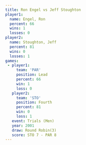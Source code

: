 ```yaml
---
title: Ron Engel vs Jeff Stoughton
player1:               
  name: Engel, Ron     
  percent: 66          
  wins: 1              
  losses: 0            
player2:               
  name: Stoughton, Jeff
  percent: 81          
  wins: 0              
  losses: 1            
games:
 - player1:        
     team: 'PAR'   
     position: Lead
     percent: 66   
     win: 1        
     loss: 0       
   player2:          
     team: 'STO'     
     position: Fourth
     percent: 81     
     win: 0          
     loss: 1         
   event: Trials (Men) 
   year: 2001          
   draw: Round Robin(3)
   score: STO 7 - PAR 8
---
```


